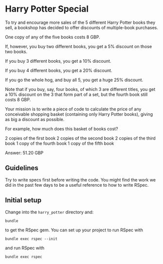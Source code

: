 # Harry Potter Special

To try and encourage more sales of the 5 different Harry
Potter books they sell, a bookshop has decided to offer
discounts of multiple-book purchases.

One copy of any of the five books costs 8 GBP.

If, however, you buy two different books, you get a 5%
discount on those two books.

If you buy 3 different books, you get a 10% discount.

If you buy 4 different books, you get a 20% discount.

If you go the whole hog, and buy all 5, you get a huge 25%
discount.

Note that if you buy, say, four books, of which 3 are
different titles, you get a 10% discount on the 3 that
form part of a set, but the fourth book still costs 8 GBP.

Your mission is to write a piece of code to calculate the
price of any conceivable shopping basket (containing only
Harry Potter books), giving as big a discount as possible.

For example, how much does this basket of books cost?

2 copies of the first book
2 copies of  the second book
2 copies of the third book
1 copy of the fourth book
1 copy of the fifth book

Answer: 51.20 GBP

## Guidelines

Try to write specs first before writing the code. You might find the work we
did in the past few days to be a useful reference to how to write RSpec.

## Initial setup

Change into the `harry_potter` directory and:

    bundle

to get the RSpec gem. You can set up your project to run RSpec with

    bundle exec rspec --init

and run RSpec with

    bundle exec rspec
